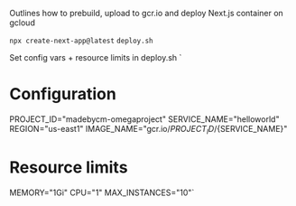 Outlines how to prebuild, upload to gcr.io and deploy Next.js container on gcloud

`npx create-next-app@latest`
`deploy.sh`

Set config vars + resource limits in deploy.sh
`
# Configuration
PROJECT_ID="madebycm-omegaproject"
SERVICE_NAME="helloworld"
REGION="us-east1"
IMAGE_NAME="gcr.io/${PROJECT_ID}/${SERVICE_NAME}"

# Resource limits
MEMORY="1Gi"
CPU="1"
MAX_INSTANCES="10"`
